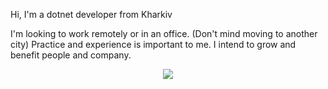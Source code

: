 Hi, I'm a dotnet developer from Kharkiv


I'm looking to work remotely or in an office. (Don't mind moving to another city) 
Practice and experience is important to me. I intend to grow and benefit people and company.

<p align="center">
    <img src="https://skillicons.dev/icons?i=cs,net,git,powershell,js,html,css" />
</p>
